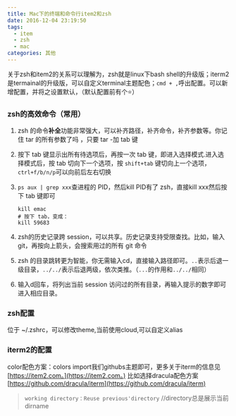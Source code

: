 ```yaml
---
title: Mac下的终端和命令行item2和zsh
date: 2016-12-04 23:19:50
tags: 
  - item
  - zsh
  - mac
categories: 其他
---
```



关于zsh和item2的关系可以理解为，zsh就是linux下bash shell的升级版；iterm2是termainal的升级版，可以自定义terminal主题配色；`cmd + ,`呼出配置。可以新增配置，并将之设置默认，（默认配置前有个⭐）
<!-- more -->

### [](#zsh的高效命令（常用） "zsh的高效命令（常用）")zsh的高效命令（常用）

1.  zsh 的命令**补全**功能非常强大，可以补齐路径，补齐命令，补齐参数等。你记住 tar 的所有参数了吗 ，只要 tar -加 tab 键

2.  按下 tab 键显示出所有待选项后，再按一次 tab 键，即进入选择模式.进入选择模式后，按 tab 切向下一个选项，按 `shift+tab` 键切向上一个选项，`ctrl+f/b/n/p`可以向前后左右切换

3.  `ps aux | grep xxx`查进程的 PID，然后kill PID有了 zsh，直接kill xxx然后按下 tab 键即可

    ```
    kill emac
    # 按下 tab，变成：
    kill 59683

    ```

4.  zsh的历史记录跨 session，可以共享。历史记录支持受限查找。比如，输入git，再按向上箭头，会搜索用过的所有 git 命令

5.  zsh 的目录跳转更为智能，你无需输入cd，直接输入路径即可。`..`表示后退一级目录，`../../`表示后退两级，依次类推。（`...`的作用和`../../`相同）

6.  输入d回车，将列出当前 session 访问过的所有目录，再输入提示的数字即可进入相应目录。

### [](#zsh配置 "zsh配置")zsh配置

位于 ~/.zshrc，可以修改theme,当前使用cloud,可以自定义alias

### [](#iterm2的配置 "iterm2的配置")iterm2的配置

color配色方案：colors import我们githubs主题即可，更多关于iterm的信息见
[https://item2.com。](https://item2.com。)
比如选择dracula配色方案
[https://github.com/dracula/iterm](https://github.com/dracula/iterm)

> `working directory：Reuse previous'directory` //directory总是展示当前dirname